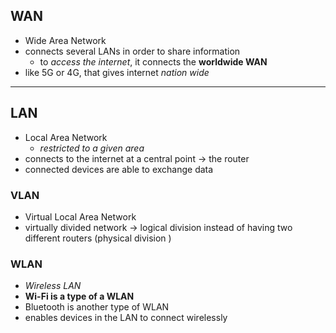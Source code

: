 ## WAN 
- Wide Area Network 
- connects several LANs in order to share information
	- to *access the internet*, it connects the **worldwide WAN** 
- like 5G or 4G, that gives internet *nation wide* 

---

## LAN
- Local Area Network 
	- *restricted to a given area*
- connects to the internet at a central point -> the router
- connected devices are able to exchange data


### VLAN
- Virtual Local Area Network 
- virtually divided network -> logical division instead of having two different routers (physical division )

### WLAN
- *Wireless LAN*
- **Wi-Fi is a type of a WLAN**
- Bluetooth is another type of WLAN 
- enables devices in the LAN to connect wirelessly 